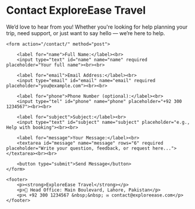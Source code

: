 <!DOCTYPE html>
<html lang="en">
<head>
    <meta charset="UTF-8">
    <title>Contact Us -  Travel</title>
</head>
<body>
    <h1>Contact ExploreEase Travel</h1>
    <p>We’d love to hear from you! Whether you're looking for help planning your trip, need support, or just want to say hello — we’re here to help.</p>

    <form action="/contact/" method="post">
       
        <label for="name">Full Name:</label><br>
        <input type="text" id="name" name="name" required placeholder="Your full name"><br><br>

        <label for="email">Email Address:</label><br>
        <input type="email" id="email" name="email" required placeholder="you@example.com"><br><br>

        <label for="phone">Phone Number (optional):</label><br>
        <input type="tel" id="phone" name="phone" placeholder="+92 300 1234567"><br><br>

        <label for="subject">Subject:</label><br>
        <input type="text" id="subject" name="subject" placeholder="e.g., Help with booking"><br><br>

        <label for="message">Your Message:</label><br>
        <textarea id="message" name="message" rows="6" required placeholder="Write your question, feedback, or request here..."></textarea><br><br>

        <button type="submit">Send Message</button>
    </form>

    <footer>
        <p><strong>ExploreEase Travel</strong></p>
        <p>📍 Head Office: Main Boulevard, Lahore, Pakistan</p>
        <p>📞 +92 300 1234567 &nbsp;&nbsp; ✉️ contact@exploreease.com</p>
    </footer>
</body>
</html>
